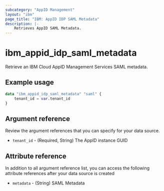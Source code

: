 ```yaml
---
subcategory: "AppID Management"
layout: "ibm"
page_title: "IBM: AppID IDP SAML Metadata"
description: |-
    Retrieves AppID SAML Metadata.
---
```


# ibm_appid_idp_saml_metadata
Retrieve an IBM Cloud AppID Management Services SAML metadata.

## Example usage

```terraform
data "ibm_appid_idp_saml_metadata" "saml" {
    tenant_id = var.tenant_id   
}
```

## Argument reference
Review the argument references that you can specify for your data source.

- `tenant_id` - (Required, String) The AppID instance GUID

## Attribute reference
In addition to all argument reference list, you can access the following attribute references after your data source is created

- `metadata` - (String) SAML Metadata
